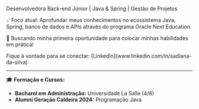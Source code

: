 Desenvolvedora Back-end Júnior | Java & Spring | Gestão de Projetos

<p>💡 Foco atual: Aprofundar meus conhecimentos no ecossistema Java, Spring, banco de dados e APIs através do programa Oracle Next Education.
<p>🚀 Buscando minha primeira oportunidade para colocar minhas habilidades em prática!
<p>Fique à vontade para se conectar: [Linkedin](www.linkedin.com/in/sadiana-da-silva)

---
🎓 **Formação e Cursos:**
- **Bacharel em Administração:** Universidade La Salle (4/8)
- **Alumni Geração Caldeira 2024:** Programação Java
